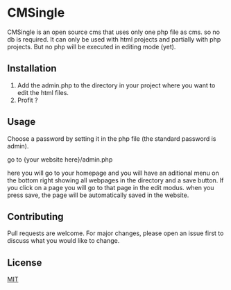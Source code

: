 # CMSingle

CMSingle is an open source cms that uses only one php file as cms. so no db is required. It can only be used with html projects and partially with php projects. But no php will be executed in editing mode (yet).

## Installation

1. Add the admin.php to the directory in your project where you want to edit the html files.
2. Profit ?

## Usage

Choose a password by setting it in the php file (the standard password is admin).

go to {your website here}/admin.php

here you will go to your homepage and you will have an aditional menu on the bottom right showing all webpages in the directory and a save button. If you click on a page you will go to that page in the edit modus. when you press save, the page will be automatically saved in the website.

## Contributing
Pull requests are welcome. For major changes, please open an issue first to discuss what you would like to change.

## License
[MIT](https://choosealicense.com/licenses/mit/)
